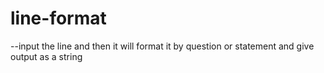 # line-format
--input the line and then it will format it by question or statement and give output as a string

